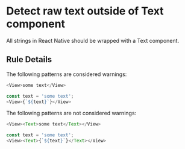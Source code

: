# Detect raw text outside of Text component
All strings in React Native should be wrapped with a Text component.

## Rule Details

The following patterns are considered warnings:

```js
<View>some text</View>
```

```js
const text = 'some text';
<View>{`${text}`}</View>
```

The following patterns are not considered warnings:

```js
<View><Text>some text</Text></View>
```

```js
const text = 'some text';
<View><Text>{`${text}`}</Text></View>
```
